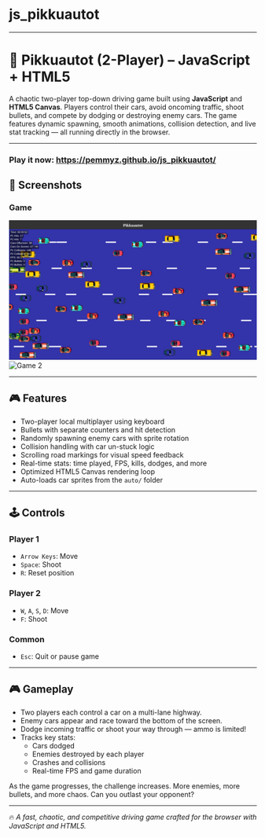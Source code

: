# js_pikkuautot
---

# 🚗 Pikkuautot (2-Player) – JavaScript + HTML5

A chaotic two-player top-down driving game built using **JavaScript** and **HTML5 Canvas**. Players control their cars, avoid oncoming traffic, shoot bullets, and compete by dodging or destroying enemy cars. The game features dynamic spawning, smooth animations, collision detection, and live stat tracking — all running directly in the browser.

---
### Play it now: https://pemmyz.github.io/js_pikkuautot/

## 📸 Screenshots

### Game
![Game 1](screenshots/game_1.png)  
![Game 2](screenshots/game_2.png)

---

## 🎮 Features

- Two-player local multiplayer using keyboard
- Bullets with separate counters and hit detection
- Randomly spawning enemy cars with sprite rotation
- Collision handling with car un-stuck logic
- Scrolling road markings for visual speed feedback
- Real-time stats: time played, FPS, kills, dodges, and more
- Optimized HTML5 Canvas rendering loop
- Auto-loads car sprites from the `auto/` folder

---

## 🕹 Controls

### Player 1
- `Arrow Keys`: Move  
- `Space`: Shoot  
- `R`: Reset position

### Player 2
- `W`, `A`, `S`, `D`: Move  
- `F`: Shoot

### Common
- `Esc`: Quit or pause game

---

## 🎮 Gameplay

- Two players each control a car on a multi-lane highway.
- Enemy cars appear and race toward the bottom of the screen.
- Dodge incoming traffic or shoot your way through — ammo is limited!
- Tracks key stats:
  - Cars dodged
  - Enemies destroyed by each player
  - Crashes and collisions
  - Real-time FPS and game duration

As the game progresses, the challenge increases. More enemies, more bullets, and more chaos. Can you outlast your opponent?

---

🔥 _A fast, chaotic, and competitive driving game crafted for the browser with JavaScript and HTML5._
